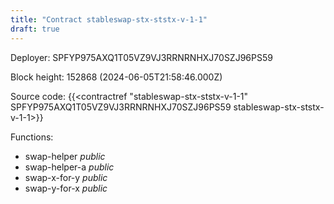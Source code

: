 ```yaml
---
title: "Contract stableswap-stx-ststx-v-1-1"
draft: true
---
```

Deployer: SPFYP975AXQ1T05VZ9VJ3RRNRNHXJ70SZJ96PS59


 



Block height: 152868 (2024-06-05T21:58:46.000Z)

Source code: {{<contractref "stableswap-stx-ststx-v-1-1" SPFYP975AXQ1T05VZ9VJ3RRNRNHXJ70SZJ96PS59 stableswap-stx-ststx-v-1-1>}}

Functions:

* swap-helper _public_
* swap-helper-a _public_
* swap-x-for-y _public_
* swap-y-for-x _public_
